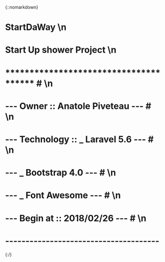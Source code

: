 {::nomarkdown}

# StartDaWay \n
# Start Up shower Project \n
# ************************************** # \n
# --- Owner      :: Anatole Piveteau --- # \n
# --- Technology :: _ Laravel 5.6    --- # \n
# ---               _ Bootstrap 4.0  --- # \n
# ---               _ Font Awesome   --- # \n
# --- Begin at   :: 2018/02/26       --- # \n
# -------------------------------------- #

{:/}
